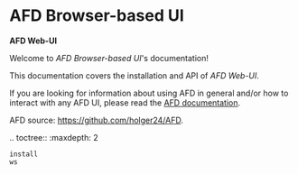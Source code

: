 # AFD Browser-based UI

**AFD Web-UI**

Welcome to *AFD Browser-based UI*'s documentation!

This documentation covers the installation and API of *AFD Web-UI*.

If you are looking for information about using AFD in general and/or how to 
interact with any AFD UI, please read the [AFD documentation](https://download.dwd.de/pub/afd/doc/).

AFD source: <https://github.com/holger24/AFD>.

.. toctree::
    :maxdepth: 2

    install
    ws

